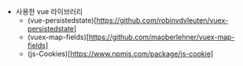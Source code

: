 
* 사용한 vue 라이브러리
    * (vue-persistedstate)[https://github.com/robinvdvleuten/vuex-persistedstate]
    * (vuex-map-fields)[https://github.com/maoberlehner/vuex-map-fields]
    * (js-Cookies)[https://www.npmjs.com/package/js-cookie]
